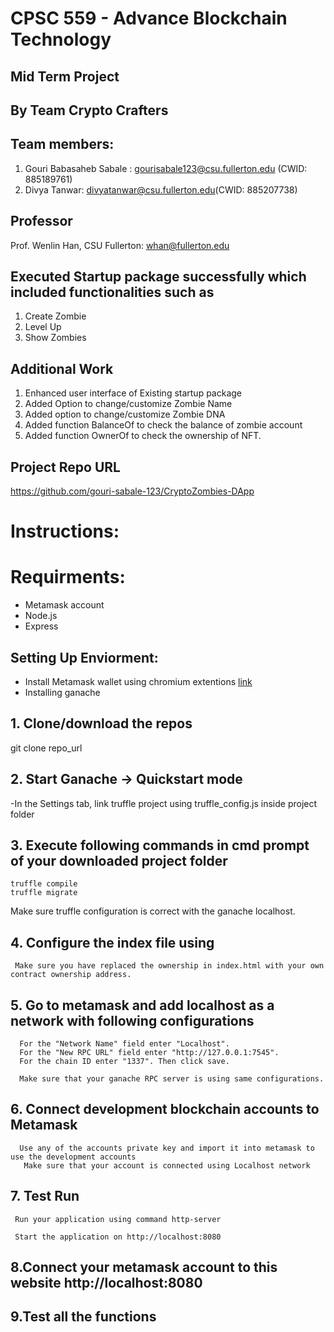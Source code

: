 # CPSC 559 - Advance Blockchain Technology

## Mid Term Project

## By Team Crypto Crafters


## Team members:

1. Gouri Babasaheb Sabale : gourisabale123@csu.fullerton.edu (CWID: 885189761)
2. Divya Tanwar: divyatanwar@csu.fullerton.edu(CWID: 885207738)
## Professor

Prof. Wenlin Han, CSU Fullerton: whan@fullerton.edu

## Executed Startup package successfully which included functionalities such as 
1. Create Zombie
2. Level Up
3. Show Zombies

## Additional Work

1. Enhanced user interface of Existing startup package
2. Added Option to change/customize Zombie Name
3. Added option to change/customize Zombie DNA
4. Added function BalanceOf to check the balance of zombie account
5. Added function OwnerOf to check the ownership of NFT.




## Project Repo URL
https://github.com/gouri-sabale-123/CryptoZombies-DApp

# Instructions:

# Requirments:
- Metamask account 
- Node.js 
- Express


## Setting Up Enviorment:
- Install Metamask wallet using chromium extentions [link](https://chrome.google.com/webstore/detail/metamask/nkbihfbeogaeaoehlefnkodbefgpgknn?hl=en)
- Installing ganache

## 1. Clone/download the repos 
git clone repo_url

## 2. Start Ganache -> Quickstart mode
-In the Settings tab, link truffle project using truffle_config.js inside project folder

## 3. Execute following commands in cmd prompt of your downloaded project folder
	truffle compile
	truffle migrate
 
  Make sure truffle configuration is correct with the ganache localhost.
 
## 4. Configure the index file using
     Make sure you have replaced the ownership in index.html with your own contract ownership address. 


## 5. Go to metamask and add localhost as a network with following configurations
      For the "Network Name" field enter "Localhost".
      For the "New RPC URL" field enter "http://127.0.0.1:7545".
      For the chain ID enter "1337". Then click save.
	  
	  Make sure that your ganache RPC server is using same configurations.
	  
## 6. Connect development blockchain accounts to Metamask
      Use any of the accounts private key and import it into metamask to use the development accounts
       Make sure that your account is connected using Localhost network
	   
	   
## 7. Test Run
     Run your application using command http-server
	 
	 Start the application on http://localhost:8080
	 
## 8.Connect your metamask account to this website http://localhost:8080

## 9.Test all the functions
	   
   

